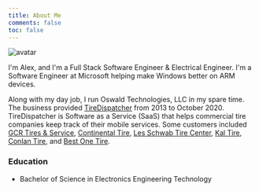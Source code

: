 ```yaml
---
title: About Me
comments: false
toc: false
---
```


![avatar](avatar.jpg)

I'm Alex, and I'm a Full Stack Software Engineer & Electrical Engineer. I'm a Software Engineer at Microsoft helping make Windows better on ARM devices.

Along with my day job, I run Oswald Technologies, LLC in my spare time. The business provided [TireDispatcher](https://www.tiredispatcher.com) from 2013 to October 2020. TireDispatcher is Software as a Service (SaaS) that helps commercial tire companies keep track of their mobile services. Some customers included [GCR Tires & Service](https://www.gcrtires.com/), [Continental Tire](https://www.continentaltire.com/), [Les Schwab Tire Center](https://www.lesschwab.com/), [Kal Tire](https://www.kaltire.com/), [Conlan Tire](https://www.conlantire.com/), and [Best One Tire](https://www.bestonetire.com/).

### Education

- Bachelor of Science in Electronics Engineering Technology
